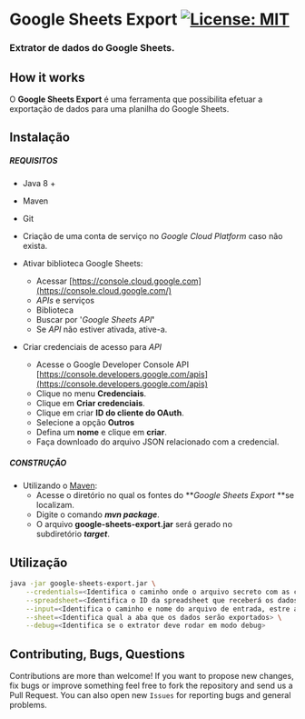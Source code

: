 # Google Sheets Export [![License: MIT](https://img.shields.io/badge/License-MIT-yellow.svg)](https://opensource.org/licenses/MIT)
### Extrator de dados do Google Sheets. 

## How it works

O **Google Sheets Export** é uma ferramenta que possibilita efetuar a exportação de dados para uma planilha do Google Sheets.

## Instalação

##### REQUISITOS

- Java 8 +
- Maven
- Git
- Criação de uma conta de serviço no _Google Cloud Platform_ caso não exista.
- Ativar biblioteca Google Sheets:
    - Acessar [https://console.cloud.google.com](https://console.cloud.google.com/)
    - _APIs_ e serviços
    - Biblioteca
    - Buscar por '_Google Sheets API_**'**
    - Se _API_ não estiver ativada, ative-a.

- Criar credenciais de acesso para _API_
    - Acesse o Google Developer Console API [https://console.developers.google.com/apis](https://console.developers.google.com/apis)
    - Clique no menu **Credenciais**.
    - Clique em **Criar credenciais**. 
    - Clique em criar **ID do cliente do OAuth**.
    - Selecione a opção **Outros**
    - Defina um **nome** e clique em **criar**.
    - Faça downloado do arquivo JSON relacionado com a credencial.     

##### CONSTRUÇÃO

- Utilizando o [Maven](https://maven.apache.org/): 
    - Acesse o diretório no qual os fontes do **_Google Sheets Export_ **se localizam.
    - Digite o comando _**mvn package**_.
    - O arquivo **google-sheets-export.jar** será gerado no subdiretório **_target_**.

## Utilização

```bash
java -jar google-sheets-export.jar \
	--credentials=<Identifica o caminho onde o arquivo secreto com as credenciais está localizado> \
	--spreadsheet=<Identifica o ID da spreadsheet que receberá os dados (PS: este id podde ser encontrado na URL entre /d/ e /edit/> \
	--input=<Identifica o caminho e nome do arquivo de entrada, estre arquivo deve ser do tipo CSV> \
	--sheet=<Identifica qual a aba que os dados serão exportados> \
	--debug=<Identifica se o extrator deve rodar em modo debug>
```

## Contributing, Bugs, Questions
Contributions are more than welcome! If you want to propose new changes, fix bugs or improve something feel free to fork the repository and send us a Pull Request. You can also open new `Issues` for reporting bugs and general problems.
